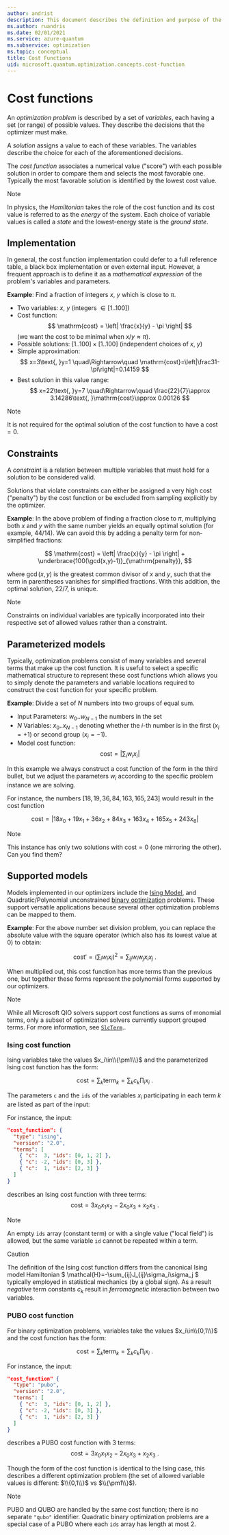 ```yaml
---
author: andrist
description: This document describes the definition and purpose of the cost function for optimization problems.
ms.author: ruandris
ms.date: 02/01/2021
ms.service: azure-quantum
ms.subservice: optimization
ms.topic: conceptual
title: Cost Functions
uid: microsoft.quantum.optimization.concepts.cost-function
---
```


# Cost functions

An *optimization problem* is described by a set of *variables*, each having a set
(or range) of possible values. They describe the decisions that the optimizer
must make.

A *solution* assigns a value to each of these variables. The variables describe the choice
for each of the aforementioned decisions.

The *cost function* associates a numerical value ("score") with each possible
solution in order to compare them and selects the most favorable one. Typically
the most favorable solution is identified by the lowest cost value.

> [!NOTE]
> In physics, the *Hamiltonian* takes the role of the cost function and its
> cost value is referred to as the *energy* of the system. Each choice of
> variable values is called a *state* and the lowest-energy state is the
> *ground state*.

## Implementation

In general, the cost function implementation could defer to a full reference
table, a black box implementation or even external input. However, a
frequent approach is to define it as a *mathematical expression* of the
problem's variables and parameters.

**Example**: Find a fraction of integers $x$, $y$ which is close to $\pi$.

*   Two variables: $x$, $y$ (integers $\in [1..100]$)
*   Cost function: 
    $$ \mathrm{cost} = \left| \frac{x}{y} - \pi \right| $$
    (we want the cost to be minimal when $x/y \approx \pi$).
*   Possible solutions: $[1..100] \times [1..100]$ (independent choices of $x$,
    $y$)
*   Simple approximation:
    $$ x=3\text{, }y=1 \quad\Rightarrow\quad \mathrm{cost}=\left|\frac31-\pi\right|=0.14159 $$
*   Best solution in this value range:
    $$ x=22\text{, }y=7 \quad\Rightarrow\quad \frac{22}{7}\approx 3.14286\text{, }\mathrm{cost}\approx 0.00126 $$

> [!NOTE]
> It is not required for the optimal solution of the cost function to have a
> $\mathrm{cost}=0$.

## Constraints

A *constraint* is a relation between multiple variables that must hold for a
solution to be considered valid.

Solutions that violate constraints can either be assigned a very high cost
("penalty") by the cost function or be excluded from sampling explicitly by
the optimizer.

**Example**: In the above problem of finding a fraction close to $\pi$, multiplying
both $x$ and $y$ with the same number yields an equally optimal solution (for example, $44/14$).
We can avoid this by adding a penalty term for non-simplified fractions:

$$ \mathrm{cost} = \left| \frac{x}{y} - \pi \right| + \underbrace{100(\gcd(x,y)-1)}_{\mathrm{penalty}}, $$

where $\gcd(x,y)$ is the greatest common divisor of $x$ and $y$, such that
the term in parentheses vanishes for simplified fractions. With this addition,
the optimal solution, $22/7$, is unique.

> [!NOTE]
> Constraints on individual variables are typically incorporated into their
> respective set of allowed values rather than a constraint.

## Parameterized models

Typically, optimization problems consist of many variables and several terms that make up the cost function. 
It is useful to select a specific mathematical structure to represent these cost functions which allows you to simply denote the parameters and variable locations required to construct the cost function for your specific problem.

**Example**: Divide a set of $N$ numbers into two groups of equal sum.

*   Input Parameters: $w_0..w_{N-1}$ the numbers in the set
*   $N$ Variables: $x_0..x_{N-1}$ denoting whether the $i$-th number is in the
    first ($x_i=+1$) or second group ($x_i=-1$).
*   Model cost function:
    $$ \mathrm{cost} = \left| \sum_i w_i x_i \right| $$

In this example we always construct a cost function of the form in the third bullet,
but we adjust the parameters $w_i$ according to the specific problem instance
we are solving.

For instance, the numbers $[18, 19, 36, 84, 163, 165, 243]$ would result in
the cost function

$$ \mathrm{cost} = \left| 18x_0 + 19x_1 + 36x_2 + 84x_3 + 163x_4 + 165x_5 + 243x_6 \right|$$

> [!NOTE]
> This instance has only two solutions with $\mathrm{cost}=0$ (one mirroring
> the other). Can you find them?

## Supported models

Models implemented in our optimizers include the
[Ising Model](xref:microsoft.quantum.optimization.concepts.ising-model),
and Quadratic/Polynomial unconstrained
[binary optimization](xref:microsoft.quantum.optimization.concepts.binary-optimization)
problems. These support versatile applications because several other
optimization problems can be mapped to them.

**Example**: For the above number set division problem, you can replace the
absolute value with the square operator (which also has its lowest value at 0)
to obtain:

$$ \mathrm{cost}' = \left(\sum_i w_ix_i\right)^2 = \sum_{ij} w_iw_jx_ix_j\text{ .} $$

When multiplied out, this cost function has more terms than the previous one,
but together these forms represent the polynomial forms supported by our optimizers. 

> [!NOTE]
> While all Microsoft QIO solvers support cost functions as sums of monomial terms, only a subset of optimization solvers currently support grouped terms.
> For more information, see [`SlcTerm`](xref:microsoft.quantum.optimization.slc-term)..

### Ising cost function

Ising variables take the values $x_i\in\\{\pm1\\}$ and the parameterized Ising
cost function has the form:

$$ \mathrm{cost} = \sum_k \mathrm{term}_k = \sum_k c_k\prod_i x_i\text{ .} $$

The parameters `c` and the `ids` of the variables $x_i$ participating in each
term $k$ are listed as part of the input:

For instance, the input:
```json
"cost_function": {
  "type": "ising",
  "version": "2.0",
  "terms": [
    { "c":  3, "ids": [0, 1, 2] },
    { "c": -2, "ids": [0, 3] },
    { "c":  1, "ids": [2, 3] }
  ]
}
```
describes an Ising cost function with three terms:
$$ \mathrm{cost} = 3x_0x_1x_2 -2x_0x_3 + x_2x_3\text{ .} $$

> [!NOTE]
> An empty `ids` array (constant term) or with a single value ("local field")
> is allowed, but the same variable `id` cannot be repeated within a term.

> [!CAUTION]
> The definition of the Ising cost function differs from the canonical Ising
> model Hamiltonian $ \mathcal{H}=-\sum_{ij}J_{ij}\sigma_i\sigma_j $
> typically employed in statistical mechanics (by a global sign). As a result
> *negative* term constants $c_k$ result in *ferromagnetic* interaction between
> two variables.

### PUBO cost function

For binary optimization problems, variables take the values $x_i\in\\{0,1\\}$ and the cost function has the form:

$$ \mathrm{cost} = \sum_k \mathrm{term}_k = \sum_k c_k\prod_i x_i\text{ .} $$

For instance, the input:

```json
"cost_function" {
  "type": "pubo",
  "version": "2.0",
  "terms": [
    { "c":  3, "ids": [0, 1, 2] },
    { "c": -2, "ids": [0, 3] },
    { "c":  1, "ids": [2, 3] }
  ]
}
```

describes a PUBO cost function with 3 terms:
$$ \mathrm{cost} = 3x_0x_1x_2 -2x_0x_3 + x_2x_3\text{ .} $$

Though the form of the cost function is identical to the Ising case, this
describes a different optimization problem (the set of allowed variable
values is different: $\\{0,1\\}$ vs $\\{\pm1\\}$).

> [!NOTE]
> PUBO and QUBO are handled by the same cost function; there is no separate
> `"qubo"` identifier. Quadratic binary optimization problems are a special
> case of a PUBO where each `ids` array has length at most 2.
